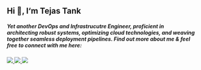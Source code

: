 ## Hi 👋, I‘m Tejas Tank

##### Yet another DevOps and Infrastrucutre Engineer, proficient in architecting robust systems, optimizing cloud technologies, and weaving together seamless deployment pipelines. Find out more about me & feel free to connect with me here:

<a target="_blank" href="https://www.linkedin.com/in/majordwarf/">
    <img src="https://img.shields.io/badge/linkedin-%230077B5.svg?&style=for-the-badge&logo=linkedin&logoColor=white" />
</a>
<a target="_blank" href="https://majordwarf.me">
    <img src="https://img.shields.io/badge/Blog-%23CC0000.svg?&style=for-the-badge&logo=Rss&logoColor=white" />
</a>
<a target="_blank" href="mailto:tejastank10@gmail.com">
    <img src="https://img.shields.io/badge/Email-%23C14438.svg?&style=for-the-badge&logo=gmail&logoColor=white" />
</a>
